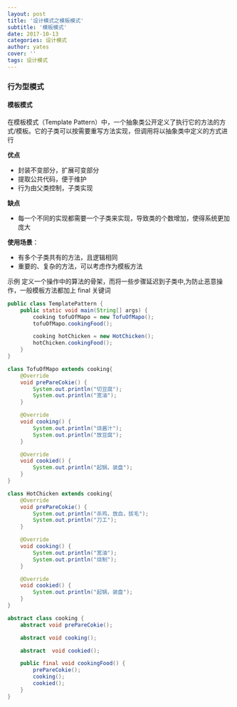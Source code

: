 ```yaml
---
layout: post
title: '设计模式之模板模式'
subtitle: '模板模式'
date: 2017-10-13
categories: 设计模式
author: yates
cover: ''
tags: 设计模式
---
```


### 行为型模式
#### 模板模式
在模板模式（Template Pattern）中，一个抽象类公开定义了执行它的方法的方式/模板。它的子类可以按需要重写方法实现，但调用将以抽象类中定义的方式进行

**优点** 
- 封装不变部分，扩展可变部分
- 提取公共代码，便于维护
- 行为由父类控制，子类实现

**缺点**
- 每一个不同的实现都需要一个子类来实现，导致类的个数增加，使得系统更加庞大

**使用场景**：  

- 有多个子类共有的方法，且逻辑相同
- 重要的、复杂的方法，可以考虑作为模板方法

示例
定义一个操作中的算法的骨架，而将一些步骤延迟到子类中,为防止恶意操作，一般模板方法都加上 final 关键词
```java
public class TemplatePattern {
    public static void main(String[] args) {
        cooking tofuOfMapo = new TofuOfMapo();
        tofuOfMapo.cookingFood();

        cooking hotChicken = new HotChicken();
        hotChicken.cookingFood();
    }
}

class TofuOfMapo extends cooking{
    @Override
    void prePareCokie() {
        System.out.println("切豆腐");
        System.out.println("宽油");
    }

    @Override
    void cooking() {
        System.out.println("烧酱汁");
        System.out.println("放豆腐");
    }

    @Override
    void cookied() {
        System.out.println("起锅，装盘");
    }
}

class HotChicken extends cooking{
    @Override
    void prePareCokie() {
        System.out.println("杀鸡，放血，拔毛");
        System.out.println("刀工");
    }

    @Override
    void cooking() {
        System.out.println("宽油");
        System.out.println("烧制");
    }

    @Override
    void cookied() {
        System.out.println("起锅，装盘");
    }
}

abstract class cooking {
    abstract void prePareCokie();

    abstract void cooking();

    abstract  void cookied();

    public final void cookingFood() {
        prePareCokie();
        cooking();
        cookied();
    }
}

```